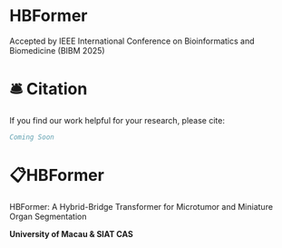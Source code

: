 # HBFormer
Accepted by IEEE International Conference on Bioinformatics and Biomedicine (BIBM 2025)
# 🛎 Citation

If you find our work helpful for your research, please cite:

```bib
Coming Soon
```
# 📋HBFormer
HBFormer: A Hybrid-Bridge Transformer for Microtumor and Miniature Organ Segmentation


**University of Macau & SIAT CAS**
